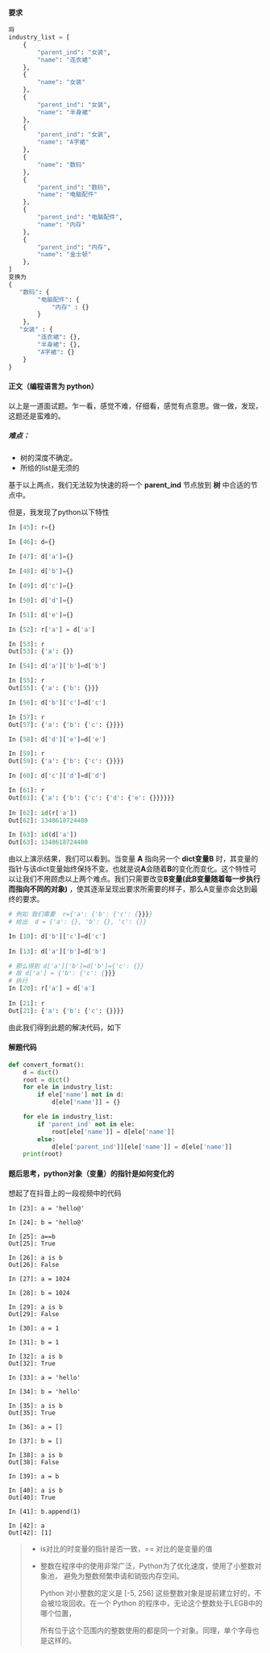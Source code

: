 #### 要求

```python
将
industry_list = [
    {
        "parent_ind": "女装",
        "name": "连衣裙"
    },
    {
        "name": "女装"
    },
    {
        "parent_ind": "女装",
        "name": "半身裙"
    },
    {
        "parent_ind": "女装",
        "name": "A字裙"
    },
    {
        "name": "数码"
    },
    {
        "parent_ind": "数码",
        "name": "电脑配件"
    },
    {
        "parent_ind": "电脑配件",
        "name": "内存"
    },
    {
        "parent_ind": "内存",
        "name": "金士顿"
    },
]
变换为
{
   "数码": {
        "电脑配件": {
            "内存" : {}
        }
    },
   "女装" : {
        "连衣裙": {},
        "半身裙": {},
        "A字裙": {}
    }
}
```



#### 正文（编程语言为 python）

以上是一道面试题。乍一看，感觉不难，仔细看，感觉有点意思。做一做，发现，这题还是蛮难的。

##### 难点：

- 树的深度不确定。
- 所给的list是无须的

基于以上两点，我们无法较为快速的将一个 **parent_ind** 节点放到 **树** 中合适的节点中。

但是，我发现了python以下特性

```python
In [45]: r={}

In [46]: d={}
    
In [47]: d['a']={}

In [48]: d['b']={}

In [49]: d['c']={}

In [50]: d['d']={}

In [51]: d['e']={}

In [52]: r['a'] = d['a']

In [53]: r
Out[53]: {'a': {}}

In [54]: d['a']['b']=d['b']

In [55]: r
Out[55]: {'a': {'b': {}}}

In [56]: d['b']['c']=d['c']

In [57]: r
Out[57]: {'a': {'b': {'c': {}}}}

In [58]: d['d']['e']=d['e']

In [59]: r
Out[59]: {'a': {'b': {'c': {}}}}

In [60]: d['c']['d']=d['d']

In [61]: r
Out[61]: {'a': {'b': {'c': {'d': {'e': {}}}}}}
    
In [62]: id(r['a'])
Out[62]: 1348618724480

In [63]: id(d['a'])
Out[63]: 1348618724480
```

由以上演示结果，我们可以看到。当变量 **A** 指向另一个 **dict变量B** 时，其变量的指针与该dict变量始终保持不变。也就是说**A**会随着**B**的变化而变化。这个特性可以让我们不用顾虑以上两个难点。我们只需要改变**B变量(此B变量随着每一步执行而指向不同的对象)** ，使其逐渐呈现出要求所需要的样子，那么A变量亦会达到最终的要求。

```python
# 例如 我们需要  r={'a': {'b': {'c': {}}}}
# 给出  d = {'a': {}, 'b': {}, 'c': {}}

In [10]: d['b']['c']=d['c']
    
In [13]: d['a']['b']=d['b']

# 那么得到 d['a']['b']=d['b']={'c': {}}
# 故 d['a'] = {'b': {'c': {}}}
# 执行
In [20]: r['a'] = d['a']
    
In [21]: r
Out[21]: {'a': {'b': {'c': {}}}}
```

由此我们得到此题的解决代码，如下

#### 解题代码

```python
def convert_format():
    d = dict()
    root = dict()
    for ele in industry_list:
        if ele['name'] not in d:
            d[ele['name']] = {}

    for ele in industry_list:
        if 'parent_ind' not in ele:
            root[ele['name']] = d[ele['name']]
        else:
            d[ele['parent_ind']][ele['name']] = d[ele['name']]
    print(root)
```



####  题后思考，python对象（变量）的指针是如何变化的

想起了在抖音上的一段视频中的代码

```
In [23]: a = 'hello@'

In [24]: b = 'hello@'

In [25]: a==b
Out[25]: True

In [26]: a is b
Out[26]: False

In [27]: a = 1024

In [28]: b = 1024

In [29]: a is b
Out[29]: False

In [30]: a = 1

In [31]: b = 1

In [32]: a is b
Out[32]: True

In [33]: a = 'hello'

In [34]: b = 'hello'

In [35]: a is b
Out[35]: True

In [36]: a = []

In [37]: b = []

In [38]: a is b
Out[38]: False

In [39]: a = b

In [40]: a is b
Out[40]: True

In [41]: b.append(1)

In [42]: a
Out[42]: [1]
```

> - is对比的时变量的指针是否一致，== 对比的是变量的值
>
> - 整数在程序中的使用非常广泛，Python为了优化速度，使用了小整数对象池， 避免为整数频繁申请和销毁内存空间。
>
>   Python 对小整数的定义是 [-5, 256] 这些整数对象是提前建立好的，不会被垃圾回收。在一个 Python 的程序中，无论这个整数处于LEGB中的哪个位置，
>
>   所有位于这个范围内的整数使用的都是同一个对象。同理，单个字母也是这样的。



